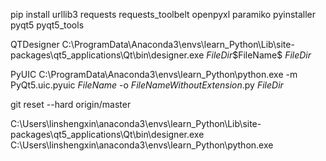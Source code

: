 pip install urllib3 requests requests_toolbelt openpyxl paramiko pyinstaller pyqt5 pyqt5_tools

QTDesigner
C:\ProgramData\Anaconda3\envs\learn_Python\Lib\site-packages\qt5_applications\Qt\bin\designer.exe
$FileDir$\$FileName$
$FileDir$ 

PyUIC
C:\ProgramData\Anaconda3\envs\learn_Python\python.exe
-m PyQt5.uic.pyuic $FileName$ -o $FileNameWithoutExtension$.py
$FileDir$

git reset --hard origin/master

C:\Users\linshengxin\anaconda3\envs\learn_Python\Lib\site-packages\qt5_applications\Qt\bin\designer.exe
C:\Users\linshengxin\anaconda3\envs\learn_Python\python.exe